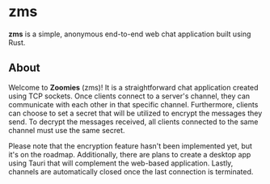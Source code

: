 # zms

**zms** is a simple, anonymous end-to-end web chat application built using Rust.

## About

Welcome to **Zoomies** (zms)! It is a straightforward chat application created using TCP sockets. Once clients connect to a server's channel, they can communicate with each other in that specific channel. Furthermore, clients can choose to set a secret that will be utilized to encrypt the messages they send. To decrypt the messages received, all clients connected to the same channel must use the same secret.

Please note that the encryption feature hasn't been implemented yet, but it's on the roadmap. Additionally, there are plans to create a desktop app using Tauri that will complement the web-based application. Lastly, channels are automatically closed once the last connection is terminated.
